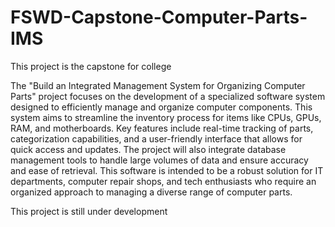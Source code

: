 # FSWD-Capstone-Computer-Parts-IMS
This project is the capstone for college

The "Build an Integrated Management System for Organizing Computer Parts" project focuses on the development of a specialized software system designed to efficiently manage and organize computer components. 
This system aims to streamline the inventory process for items like CPUs, GPUs, RAM, and motherboards. 
Key features include real-time tracking of parts, categorization capabilities, and a user-friendly interface that allows for quick access and updates. 
The project will also integrate database management tools to handle large volumes of data and ensure accuracy and ease of retrieval. 
This software is intended to be a robust solution for IT departments, computer repair shops, and tech enthusiasts who require an organized approach to managing a diverse range of computer parts.

This project is still under development
